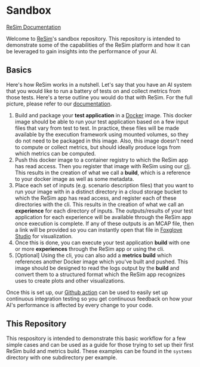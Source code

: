 
# Sandbox

[ReSim Documentation](https://docs.resim.ai/)

Welcome to [ReSim](https://www.resim.ai/)'s sandbox repository. This repository
is intended to demonstrate some of the capabilities of the ReSim platform and
how it can be leveraged to gain insights into the performance of your AI.

## Basics

Here's how ReSim works in a nutshell. Let's say that you have an AI system that
you would like to run a battery of tests on and collect metrics from those
tests. Here's a terse outline you would do that with ReSim. For the full
picture, please refer to our [documentation](https://docs.resim.ai/).

  1. Build and package your **test application** in a
     [Docker](https://docs.docker.com/get-started/overview/) image. This docker
     image should be able to run your test application based on a few input
     files that vary from test to test. In practice, these files will be made
     available by the execution framework using mounted volumes, so they do not
     need to be packaged in this image. Also, this image doesn't need to compute
     or collect metrics, but should ideally produce logs from which metrics can
     be computed.
  2. Push this docker image to a container registry to which the ReSim app has
     read access. Then you register that image with ReSim using our
     [cli](https://github.com/resim-ai/api-client). This results in the creation
     of what we call a **build**, which is a reference to your docker image as
     well as some metadata.
  3. Place each set of inputs (e.g. scenario description files) that you want to
     run your image with in a distinct directory in a cloud storage bucket to
     which the ReSim app has read access, and register each of these directories
     with the cli. This results in the creation of what we call an
     **experience** for each directory of inputs. The outputs/results of your
     test application for each experience will be available through the ReSim
     app once execution is complete. If any of these outputs is an MCAP file,
     then a link will be provided so you can instantly open that file in
     [Foxglove Studio](https://foxglove.dev/) for visualization.
  4. Once this is done, you can execute your test application **build** with one
     or more **experiences** through the ReSim app or using the cli.
  5. [Optional] Using the cli, you can also add a **metrics build** which
     references another Docker image which you've built and pushed. This image
     should be designed to read the logs output by the **build** and convert
     them to a structured format which the ReSim app recognizes uses to create
     plots and other visualizations.
	 

Once this is set up, our [Github action](https://github.com/resim-ai/action)
can be used to easily set up continuous integration testing so you get
continuous feedback on how your AI's performance is affected by every change to
your code.

<!-- TODO(michael) Add a picture of some job results with metrics here -->
	 
## This Repository

This respository is intended to demonstrate this basic workflow for a few simple
cases and can be used as a guide for those trying to set up their first ReSim
build and metrics build. These examples can be found in the `systems` directory
with one subdirectory per example.

